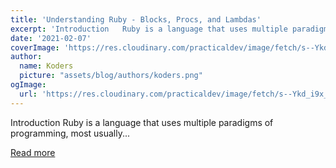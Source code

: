 ```yaml
---
title: 'Understanding Ruby - Blocks, Procs, and Lambdas'
excerpt: 'Introduction   Ruby is a language that uses multiple paradigms of programming, most usually...'
date: '2021-02-07'
coverImage: 'https://res.cloudinary.com/practicaldev/image/fetch/s--Ykd_i9x_--/c_imagga_scale,f_auto,fl_progressive,h_420,q_auto,w_1000/https://dev-to-uploads.s3.amazonaws.com/i/m6qz045v80rvt48xx8tl.png'
author:
  name: Koders
  picture: "assets/blog/authors/koders.png"
ogImage:
  url: 'https://res.cloudinary.com/practicaldev/image/fetch/s--Ykd_i9x_--/c_imagga_scale,f_auto,fl_progressive,h_420,q_auto,w_1000/https://dev-to-uploads.s3.amazonaws.com/i/m6qz045v80rvt48xx8tl.png'
---
```


Introduction   Ruby is a language that uses multiple paradigms of programming, most usually...

[Read more](https://dev.to/baweaver/understanding-ruby-blocks-procs-and-lambdas-24o0)
